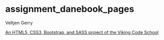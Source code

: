 # assignment_danebook_pages

Veltjen Gerry

[An HTML5, CSS3, Bootstrap, and SASS project of the Viking Code School](http://www.vikingcodeschool.com)
